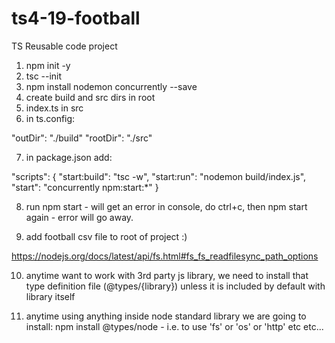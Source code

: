 # ts4-19-football

TS Reusable code project

1. npm init -y
2. tsc --init
3. npm install nodemon concurrently --save
4. create build and src dirs in root
5. index.ts in src
6. in ts.config:

"outDir": "./build"
"rootDir": "./src"

7. in package.json add:

"scripts": {
"start:build": "tsc -w",
"start:run": "nodemon build/index.js",
"start": "concurrently npm:start:\*"
}

8.  run npm start - will get an error in console,
    do ctrl+c, then npm start again - error will go away.

9.  add football csv file to root of project :)

https://nodejs.org/docs/latest/api/fs.html#fs_fs_readfilesync_path_options

10. anytime want to work with 3rd party js library, we need to install that type
    definition file (@types/{library}) unless it is included by default with library itself

11. anytime using anything inside node standard library we are going to install:
    npm install @types/node - i.e. to use 'fs' or 'os' or 'http' etc etc...
